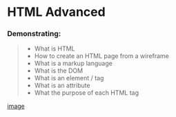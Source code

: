 # HTML Advanced

### Demonstrating:

> - What is HTML
> - How to create an HTML page from a wireframe
> - What is a markup language
> - What is the DOM
> - What is an element / tag
> - What is an attribute
> - What the purpose of each HTML tag

[image](https://s3.amazonaws.com/alu-intranet.hbtn.io/uploads/medias/2021/4/1f4cd63ecc3a8c03b0f4309b74aca179e225aabf.jpg?X-Amz-Algorithm=AWS4-HMAC-SHA256&X-Amz-Credential=AKIARDDGGGOUZTW2RLVB%2F20221001%2Fus-east-1%2Fs3%2Faws4_request&X-Amz-Date=20221001T095409Z&X-Amz-Expires=86400&X-Amz-SignedHeaders=host&X-Amz-Signature=5a6a0c78a1f8c4314e4a48d03479f5e2b3b6cf299f8ccc6a9fb51ae76d1e6651)
